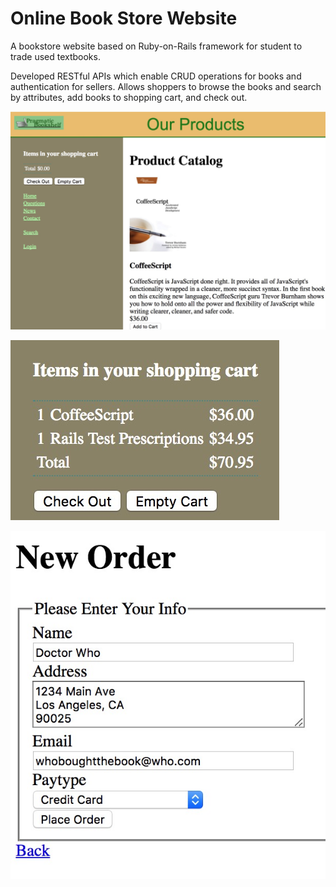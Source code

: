 # Online Book Store Website

A bookstore website based on Ruby-on-Rails framework for student to trade used textbooks.

Developed RESTful APIs which enable CRUD operations for books and authentication for sellers. Allows shoppers to browse the books and search by attributes, add books to shopping cart, and check out.

![](demopic1.jpg)

![](demopic2.jpg)

![](demopic3.jpg)